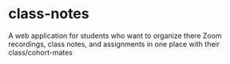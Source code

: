 # class-notes
A web application for students who want to organize there Zoom recordings, class notes, and assignments in one place with their class/cohort-mates
